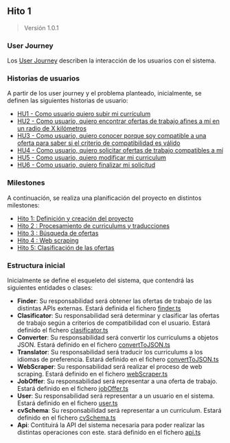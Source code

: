 ## Hito 1

>Versión 1.0.1

<a name="escenarios"></a>
### User Journey

Los [User Journey](/DOC/UserJourney.md) describen la interacción de los usuarios con el sistema.

### Historias de usuarios

A partir de los user journey y el problema planteado, inicialmente, se definen las siguientes historias de usuario:

- [HU1 - Como usuario quiero subir mi currículum](https://github.com/migueg/CC-Proyecto-21-22/issues/37)
- [HU2 - Como usuario, quiero encontrar ofertas de trabajo afines a mí en un radio de X kilómetros](https://github.com/migueg/CC-Proyecto-21-22/issues/38)
- [HU3 - Como usuario, quiero conocer porque soy compatible a una oferta para saber si el criterio de compatibilidad es válido](https://github.com/migueg/CC-Proyecto-21-22/issues/39)
- [HU4 - Como usuario, quiero solicitar ofertas de trabajo compatibles a mí](https://github.com/migueg/CC-Proyecto-21-22/issues/40)
- [HU5 - Como usuario, quiero modificar mi curriculum](https://github.com/migueg/CC-Proyecto-21-22/issues/41)
- [HU6 - Como usuario, quiero finalizar mi solicitud](https://github.com/migueg/CC-Proyecto-21-22/issues/42)

### Milestones

A continuación, se realiza una planificación del proyecto en distintos milestones:

- [Hito 1: Definición y creación del proyecto](https://github.com/migueg/CC-Proyecto-21-22/milestone/1)
- [Hito 2 : Procesamiento de curriculums y traducciones](https://github.com/migueg/CC-Proyecto-21-22/milestone/2)
- [Hito 3 : Búsqueda de ofertas](https://github.com/migueg/CC-Proyecto-21-22/milestone/3)
- [Hito 4 : Web scraping](https://github.com/migueg/CC-Proyecto-21-22/milestone/4)
- [Hito 5: Clasificación de las ofertas](https://github.com/migueg/CC-Proyecto-21-22/milestone/5)

### Estructura inicial

Inicialmente se define el esqueleto del sistema, que contendrá las siguientes entidades o clases:

- **Finder**: Su responsabilidad será obtener las ofertas de trabajo de las distintas APIs externas. Estará definida el fichero [finder.ts](https://github.com/migueg/CC-Proyecto-21-22/blob/main/src/finder.ts)
- **Clasificator**: Su responsabilidad será determinar y clasificar las ofertas de trabajo según a criterios de compatibilidad con el usuario. Estará definido el fichero [clasificator.ts](https://github.com/migueg/CC-Proyecto-21-22/blob/main/src/clasificator.ts)
- **Converter**: Su responsabilidad será convertir los curriculums a objetos JSON. Estará definido en el fichero [convertToJSON.ts](https://github.com/migueg/CC-Proyecto-21-22/blob/main/src/converterToJSON.ts)
- **Translator**: Su responsabilidad será traducir los curriculums a los idiomas de preferencia. Estará definido en el fichero [convertToJSON.ts](https://github.com/migueg/CC-Proyecto-21-22/blob/main/src/converterToJSON.ts)
- **WebScraper**: Su responsabilidad será realizar el proceso de web scraping. Estará definido en el fichero [webScraper.ts](https://github.com/migueg/CC-Proyecto-21-22/blob/main/src/webScraper.ts)
- **JobOffer**: Su responsabilidad será representar a una oferta de trabajo. Estará definido en el fichero [jobOffer.ts](https://github.com/migueg/CC-Proyecto-21-22/blob/main/src/jobOffer.ts)
- **User**: Su responsabilidad será representar a un usuario en el sistema. Estará definido en el fichero [user.ts](https://github.com/migueg/CC-Proyecto-21-22/blob/main/src/user.ts)
- **cvSchema**: Su responsabilidad será representar a un curriculum. Estará definido en el fichero [cvSchema.ts](https://github.com/migueg/CC-Proyecto-21-22/blob/main/src/Schemas/cvSchema.ts)
- **Api**: Contituirá la API del sistema necesaria para poder realizar las distintas operaciones con este. stará definido en el fichero [api.ts](https://github.com/migueg/CC-Proyecto-21-22/blob/main/src/api.ts)
